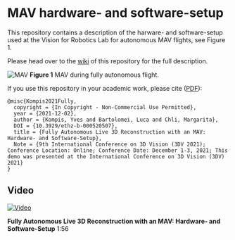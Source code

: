 # MAV hardware- and software-setup
This repository contains a description of the harware- and software-setup used at the Vision for Robotics Lab for autonomous MAV flights, see Figure 1.

Please head over to the [wiki](https://github.com/VIS4ROB-lab/mav_hardware/wiki) of this repository for the full description.

![MAV](https://user-images.githubusercontent.com/36622275/144840501-4bebdb8a-6e13-42ce-907e-f93119899951.jpg)
**Figure 1** MAV during fully autonomous flight.

If you use this repository in your academic work, please cite ([PDF](https://doi.org/10.3929/ethz-b-000520507)):

    @misc{Kompis2021Fully,
      copyright = {In Copyright - Non-Commercial Use Permitted},
      year = {2021-12-02},
      author = {Kompis, Yves and Bartolomei, Luca and Chli, Margarita},
      DOI = {10.3929/ethz-b-000520507},
      title = {Fully Autonomous Live 3D Reconstruction with an MAV: Hardware- and Software-Setup},
      Note = {9th International Conference on 3D Vision (3DV 2021); Conference Location: Online; Conference Date: December 1-3, 2021; This demo was presented at the International Conference on 3D Vision (3DV) 2021}
    }

## Video

[![Video](https://img.youtube.com/vi/ytru7-iqqB4/0.jpg)](https://www.youtube.com/watch?v=ytru7-iqqB4) 

**Fully Autonomous Live 3D Reconstruction with an MAV: Hardware- and Software-Setup** 1:56
